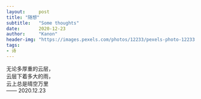 ```yaml
---
layout:     post
title: "随想"
subtitle:   "Some thoughts"
date:       2020-12-23
author:     "Kanon"
header-img: "https://images.pexels.com/photos/12233/pexels-photo-12233.jpeg?auto=compress&cs=tinysrgb&dpr=2&h=750&w=1260"
tags:
- 诗
---
```


无论多厚重的云层，<br/>
云层下着多大的雨，<br/>
云上总是晴空万里<br/>
—— 2020.12.23

<br/><br/><br/>
